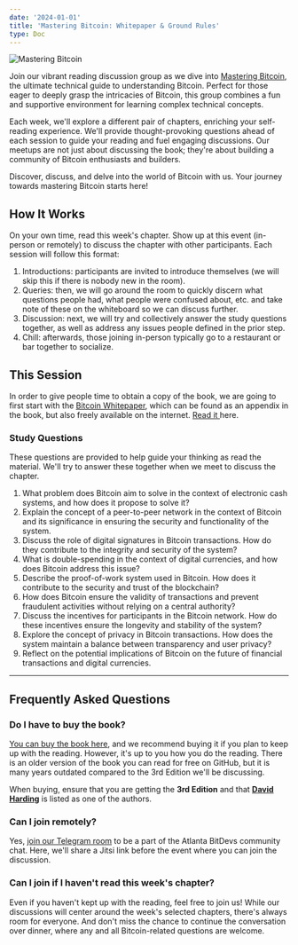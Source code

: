 ```yaml
---
date: '2024-01-01'
title: 'Mastering Bitcoin: Whitepaper & Ground Rules'
type: Doc
---
```


![Mastering Bitcoin](/mastering-bitcoin-whitepaper.jpg)

Join our vibrant reading discussion group as we dive into <a href="https://www.amazon.com/Mastering-Bitcoin-Programming-Open-Blockchain/dp/1098150090?crid=3FFD1FN2H7TZF&keywords=mastering+bitcoin+3rd+edition&qid=1703963363&sprefix=mastering+bitcoin,aps,153&sr=8-1&ufe=app_do:amzn1.fos.006c50ae-5d4c-4777-9bc0-4513d670b6bc" target="_blank">Mastering Bitcoin</a>, the ultimate technical guide to understanding Bitcoin. Perfect for those eager to deeply grasp the intricacies of Bitcoin, this group combines a fun and supportive environment for learning complex technical concepts.

Each week, we'll explore a different pair of chapters, enriching your self-reading experience. We'll provide thought-provoking questions ahead of each session to guide your reading and fuel engaging discussions. Our meetups are not just about discussing the book; they're about building a community of Bitcoin enthusiasts and builders.

Discover, discuss, and delve into the world of Bitcoin with us. Your journey towards mastering Bitcoin starts here!

## How It Works

On your own time, read this week's chapter. Show up at this event (in-person or remotely) to discuss the chapter with other participants. Each session will follow this format:

1. Introductions: participants are invited to introduce themselves (we will skip this if there is nobody new in the room).
2. Queries: then, we will go around the room to quickly discern what questions people had, what people were confused about, etc. and take note of these on the whiteboard so we can discuss further.
3. Discussion: next, we will try and collectively answer the study questions together, as well as address any issues people defined in the prior step.
4. Chill: afterwards, those joining in-person typically go to a restaurant or bar together to socialize.

## This Session

In order to give people time to obtain a copy of the book, we are going to first start with the <a href="https://spiral.xyz/bitcoin.pdf" target="_blank">Bitcoin Whitepaper</a>, which can be found as an appendix in the book, but also freely available on the internet. <a href="https://spiral.xyz/bitcoin.pdf" target="_blank">Read it </a>here.

### Study Questions

These questions are provided to help guide your thinking as read the material. We'll try to answer these together when we meet to discuss the chapter.

1. What problem does Bitcoin aim to solve in the context of electronic cash systems, and how does it propose to solve it?
2. Explain the concept of a peer-to-peer network in the context of Bitcoin and its significance in ensuring the security and functionality of the system.
3. Discuss the role of digital signatures in Bitcoin transactions. How do they contribute to the integrity and security of the system?
4. What is double-spending in the context of digital currencies, and how does Bitcoin address this issue?
5. Describe the proof-of-work system used in Bitcoin. How does it contribute to the security and trust of the blockchain?
6. How does Bitcoin ensure the validity of transactions and prevent fraudulent activities without relying on a central authority?
7. Discuss the incentives for participants in the Bitcoin network. How do these incentives ensure the longevity and stability of the system?
8. Explore the concept of privacy in Bitcoin transactions. How does the system maintain a balance between transparency and user privacy?
9. Reflect on the potential implications of Bitcoin on the future of financial transactions and digital currencies.

---

## Frequently Asked Questions

### Do I have to buy the book?

<a href="https://www.amazon.com/Mastering-Bitcoin-Programming-Open-Blockchain/dp/1098150090?crid=3FFD1FN2H7TZF&keywords=mastering+bitcoin+3rd+edition&qid=1703963363&sprefix=mastering+bitcoin,aps,153&sr=8-1&ufe=app_do:amzn1.fos.006c50ae-5d4c-4777-9bc0-4513d670b6bc" target="_blank">You can buy the book here</a>, and we recommend buying it if you plan to keep up with the reading. However, it's up to you how you do the reading. There is an older version of the book you can read for free on GitHub, but it is many years outdated compared to the 3rd Edition we'll be discussing.

When buying, ensure that you are getting the **3rd Edition** and that <a href="https://twitter.com/hrdng" target="_blank">**David Harding**</a> is listed as one of the authors.

### Can I join remotely?

Yes, <a href="https://atlantabitdevs.org/telegram/" target="_blank">join our Telegram room</a> to be a part of the Atlanta BitDevs community chat. Here, we'll share a Jitsi link before the event where you can join the discussion.

### Can I join if I haven't read this week's chapter?

Even if you haven't kept up with the reading, feel free to join us! While our discussions will center around the week's selected chapters, there's always room for everyone. And don't miss the chance to continue the conversation over dinner, where any and all Bitcoin-related questions are welcome.

